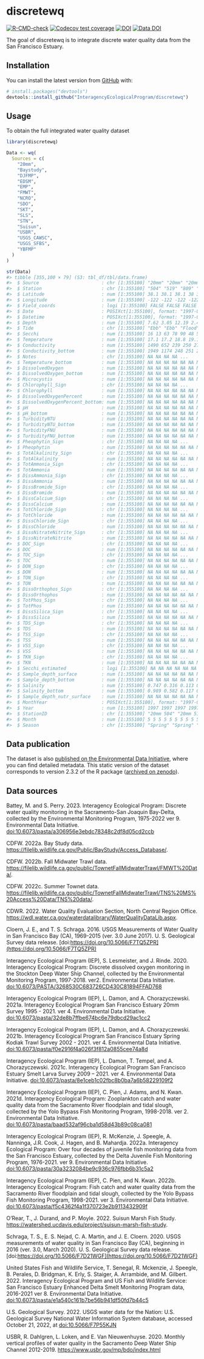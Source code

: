 
<!-- README.md is generated from README.Rmd. Please edit that file -->

# discretewq

<!-- badges: start -->

[![R-CMD-check](https://github.com/InteragencyEcologicalProgram/discretewq/actions/workflows/R-CMD-check.yaml/badge.svg)](https://github.com/InteragencyEcologicalProgram/discretewq/actions/workflows/R-CMD-check.yaml)
[![Codecov test
coverage](https://codecov.io/gh/InteragencyEcologicalProgram/discretewq/branch/main/graph/badge.svg)](https://codecov.io/gh/InteragencyEcologicalProgram/discretewq?branch=main)
[![DOI](https://zenodo.org/badge/309747392.svg)](https://zenodo.org/badge/latestdoi/309747392)
[![Data
DOI](https://img.shields.io/badge/Data%20publication%20DOI-10.6073/pasta/567ca1dce56cc819b1819117538bd718-blue.svg)](https://portal.edirepository.org/nis/mapbrowse?scope=edi&identifier=731)
<!-- badges: end -->

The goal of discretewq is to integrate discrete water quality data from
the San Francisco Estuary.

## Installation

You can install the latest version from [GitHub](https://github.com/)
with:

``` r
# install.packages("devtools")
devtools::install_github("InteragencyEcologicalProgram/discretewq")
```

## Usage

To obtain the full integrated water quality dataset

``` r
library(discretewq)

Data <- wq(
  Sources = c(
    "20mm",
    "Baystudy",
    "DJFMP",
    "EDSM",
    "EMP",
    "FMWT",
    "NCRO",
    "SDO",
    "SKT",
    "SLS",
    "STN",
    "Suisun",
    "USBR",
    "USGS_CAWSC",
    "USGS_SFBS",
    "YBFMP"
  )
)

str(Data)
#> tibble [355,100 × 79] (S3: tbl_df/tbl/data.frame)
#>  $ Source                       : chr [1:355100] "20mm" "20mm" "20mm" "20mm" ...
#>  $ Station                      : chr [1:355100] "504" "519" "809" "901" ...
#>  $ Latitude                     : num [1:355100] 38.1 38.1 38.1 38 38 ...
#>  $ Longitude                    : num [1:355100] -122 -122 -122 -122 -122 ...
#>  $ Field_coords                 : logi [1:355100] FALSE FALSE FALSE FALSE FALSE FALSE ...
#>  $ Date                         : POSIXct[1:355100], format: "1997-05-03" "1997-05-03" ...
#>  $ Datetime                     : POSIXct[1:355100], format: "1997-05-03 07:50:00" "1997-05-03 08:36:00" ...
#>  $ Depth                        : num [1:355100] 7.62 3.05 12.19 2.44 7.62 ...
#>  $ Tide                         : chr [1:355100] "Ebb" "Ebb" "Flood" "Flood" ...
#>  $ Secchi                       : num [1:355100] 16 13 63 78 90 48 58 70 68 74 ...
#>  $ Temperature                  : num [1:355100] 17.1 17.2 18.8 19.1 20 20.2 20.6 20.6 21.4 19.5 ...
#>  $ Conductivity                 : num [1:355100] 1490 652 239 250 276 311 302 339 321 230 ...
#>  $ Conductivity_bottom          : num [1:355100] 1949 1174 248 251 275 ...
#>  $ Notes                        : chr [1:355100] NA NA NA NA ...
#>  $ Temperature_bottom           : num [1:355100] NA NA NA NA NA NA NA NA NA NA ...
#>  $ DissolvedOxygen              : num [1:355100] NA NA NA NA NA NA NA NA NA NA ...
#>  $ DissolvedOxygen_bottom       : num [1:355100] NA NA NA NA NA NA NA NA NA NA ...
#>  $ Microcystis                  : num [1:355100] NA NA NA NA NA NA NA NA NA NA ...
#>  $ Chlorophyll_Sign             : chr [1:355100] NA NA NA NA ...
#>  $ Chlorophyll                  : num [1:355100] NA NA NA NA NA NA NA NA NA NA ...
#>  $ DissolvedOxygenPercent       : num [1:355100] NA NA NA NA NA NA NA NA NA NA ...
#>  $ DissolvedOxygenPercent_bottom: num [1:355100] NA NA NA NA NA NA NA NA NA NA ...
#>  $ pH                           : num [1:355100] NA NA NA NA NA NA NA NA NA NA ...
#>  $ pH_bottom                    : num [1:355100] NA NA NA NA NA NA NA NA NA NA ...
#>  $ TurbidityNTU                 : num [1:355100] NA NA NA NA NA NA NA NA NA NA ...
#>  $ TurbidityNTU_bottom          : num [1:355100] NA NA NA NA NA NA NA NA NA NA ...
#>  $ TurbidityFNU                 : num [1:355100] NA NA NA NA NA NA NA NA NA NA ...
#>  $ TurbidityFNU_bottom          : num [1:355100] NA NA NA NA NA NA NA NA NA NA ...
#>  $ Pheophytin_Sign              : chr [1:355100] NA NA NA NA ...
#>  $ Pheophytin                   : num [1:355100] NA NA NA NA NA NA NA NA NA NA ...
#>  $ TotAlkalinity_Sign           : chr [1:355100] NA NA NA NA ...
#>  $ TotAlkalinity                : num [1:355100] NA NA NA NA NA NA NA NA NA NA ...
#>  $ TotAmmonia_Sign              : chr [1:355100] NA NA NA NA ...
#>  $ TotAmmonia                   : num [1:355100] NA NA NA NA NA NA NA NA NA NA ...
#>  $ DissAmmonia_Sign             : chr [1:355100] NA NA NA NA ...
#>  $ DissAmmonia                  : num [1:355100] NA NA NA NA NA NA NA NA NA NA ...
#>  $ DissBromide_Sign             : chr [1:355100] NA NA NA NA ...
#>  $ DissBromide                  : num [1:355100] NA NA NA NA NA NA NA NA NA NA ...
#>  $ DissCalcium_Sign             : chr [1:355100] NA NA NA NA ...
#>  $ DissCalcium                  : num [1:355100] NA NA NA NA NA NA NA NA NA NA ...
#>  $ TotChloride_Sign             : chr [1:355100] NA NA NA NA ...
#>  $ TotChloride                  : num [1:355100] NA NA NA NA NA NA NA NA NA NA ...
#>  $ DissChloride_Sign            : chr [1:355100] NA NA NA NA ...
#>  $ DissChloride                 : num [1:355100] NA NA NA NA NA NA NA NA NA NA ...
#>  $ DissNitrateNitrite_Sign      : chr [1:355100] NA NA NA NA ...
#>  $ DissNitrateNitrite           : num [1:355100] NA NA NA NA NA NA NA NA NA NA ...
#>  $ DOC_Sign                     : chr [1:355100] NA NA NA NA ...
#>  $ DOC                          : num [1:355100] NA NA NA NA NA NA NA NA NA NA ...
#>  $ TOC_Sign                     : chr [1:355100] NA NA NA NA ...
#>  $ TOC                          : num [1:355100] NA NA NA NA NA NA NA NA NA NA ...
#>  $ DON_Sign                     : chr [1:355100] NA NA NA NA ...
#>  $ DON                          : num [1:355100] NA NA NA NA NA NA NA NA NA NA ...
#>  $ TON_Sign                     : chr [1:355100] NA NA NA NA ...
#>  $ TON                          : num [1:355100] NA NA NA NA NA NA NA NA NA NA ...
#>  $ DissOrthophos_Sign           : chr [1:355100] NA NA NA NA ...
#>  $ DissOrthophos                : num [1:355100] NA NA NA NA NA NA NA NA NA NA ...
#>  $ TotPhos_Sign                 : chr [1:355100] NA NA NA NA ...
#>  $ TotPhos                      : num [1:355100] NA NA NA NA NA NA NA NA NA NA ...
#>  $ DissSilica_Sign              : chr [1:355100] NA NA NA NA ...
#>  $ DissSilica                   : num [1:355100] NA NA NA NA NA NA NA NA NA NA ...
#>  $ TDS_Sign                     : chr [1:355100] NA NA NA NA ...
#>  $ TDS                          : num [1:355100] NA NA NA NA NA NA NA NA NA NA ...
#>  $ TSS_Sign                     : chr [1:355100] NA NA NA NA ...
#>  $ TSS                          : num [1:355100] NA NA NA NA NA NA NA NA NA NA ...
#>  $ VSS_Sign                     : chr [1:355100] NA NA NA NA ...
#>  $ VSS                          : num [1:355100] NA NA NA NA NA NA NA NA NA NA ...
#>  $ TKN_Sign                     : chr [1:355100] NA NA NA NA ...
#>  $ TKN                          : num [1:355100] NA NA NA NA NA NA NA NA NA NA ...
#>  $ Secchi_estimated             : logi [1:355100] NA NA NA NA NA NA ...
#>  $ Sample_depth_surface         : num [1:355100] NA NA NA NA NA NA NA NA NA NA ...
#>  $ Sample_depth_bottom          : num [1:355100] NA NA NA NA NA NA NA NA NA NA ...
#>  $ Salinity                     : num [1:355100] 0.747 0.316 0.113 0.118 0.131 ...
#>  $ Salinity_bottom              : num [1:355100] 0.989 0.582 0.117 0.119 0.13 ...
#>  $ Sample_depth_nutr_surface    : num [1:355100] NA NA NA NA NA NA NA NA NA NA ...
#>  $ MonthYear                    : POSIXct[1:355100], format: "1997-05-01" "1997-05-01" ...
#>  $ Year                         : num [1:355100] 1997 1997 1997 1997 1997 ...
#>  $ StationID                    : chr [1:355100] "20mm 504" "20mm 519" "20mm 809" "20mm 901" ...
#>  $ Month                        : num [1:355100] 5 5 5 5 5 5 5 5 5 5 ...
#>  $ Season                       : chr [1:355100] "Spring" "Spring" "Spring" "Spring" ...
```

## Data publication

The dataset is also [published on the Environmental Data
Initiative](https://portal.edirepository.org/nis/mapbrowse?scope=edi&identifier=731),
where you can find detailed metadata. This static version of the dataset
corresponds to version 2.3.2 of the R package ([archived on
zenodo](https://zenodo.org/record/6390964)).

## Data sources

Battey, M. and S. Perry. 2023. Interagency Ecological Program: Discrete
water quality monitoring in the Sacramento-San Joaquin Bay-Delta,
collected by the Environmental Monitoring Program, 1975-2022 ver 9.
Environmental Data Initiative.
[doi:10.6073/pasta/a306956e3ebdc78348c2df8d05cd2ccb](https://portal.edirepository.org/nis/metadataviewer?packageid=edi.458.9)

CDFW. 2022a. Bay Study data.
<https://filelib.wildlife.ca.gov/Public/BayStudy/Access_Database/>.

CDFW. 2022b. Fall Midwater Trawl data.
<https://filelib.wildlife.ca.gov/public/TownetFallMidwaterTrawl/FMWT%20Data/>.

CDFW. 2022c. Summer Townet data.
<https://filelib.wildlife.ca.gov/public/TownetFallMidwaterTrawl/TNS%20MS%20Access%20Data/TNS%20data/>.

CDWR. 2022. Water Quality Evaluation Section, North Central Region
Office.
<https://wdl.water.ca.gov/waterdatalibrary/WaterQualityDataLib.aspx>.

Cloern, J. E., and T. S. Schraga. 2016. USGS Measurements of Water
Quality in San Francisco Bay (CA), 1969-2015 (ver. 3.0 June 2017). U. S.
Geological Survey data release.
[doi:https://doi.org/10.5066/F7TQ5ZPR](https://doi.org/10.5066/F7TQ5ZPR)

Interagency Ecological Program (IEP), S. Lesmeister, and J. Rinde. 2020.
Interagency Ecological Program: Discrete dissolved oxygen monitoring in
the Stockton Deep Water Ship Channel, collected by the Environmental
Monitoring Program, 1997-2018. ver2. Environmental Data Initiative.
[doi:10.6073/PASTA/3268530C683726CD430C81894FFAD768](https://portal.edirepository.org/nis/metadataviewer?packageid=edi.276.2)

Interagency Ecological Program (IEP), L. Damon, and A. Chorazyczewski.
2021a. Interagency Ecological Program San Francisco Estuary 20mm Survey
1995 - 2021. ver 4. Environmental Data Initiative.
[doi:10.6073/pasta/32de8b7ffbe674bc6e79dbcd29ac1cc2](https://portal.edirepository.org/nis/metadataviewer?packageid=edi.535.4)

Interagency Ecological Program (IEP), L. Damon, and A. Chorazyczewski.
2021b. Interagency Ecological Program San Francisco Estuary Spring
Kodiak Trawl Survey 2002 - 2021. ver 4. Environmental Data Initiative.
[doi:10.6073/pasta/f0e2916f4a026f3f812a0855cee74a8d](https://portal.edirepository.org/nis/metadataviewer?packageid=edi.527.4)

Interagency Ecological Program (IEP), L. Damon, T. Tempel, and A.
Chorazyczewski. 2021c. Interagency Ecological Program San Francisco
Estuary Smelt Larva Survey 2009 – 2021. ver 4. Environmental Data
Initiative.
[doi:10.6073/pasta/8e1ceb1c02fbc8b0ba7a6b58229109f2](https://portal.edirepository.org/nis/metadataviewer?packageid=edi.534.4)

Interagency Ecological Program (IEP), C. Pien, J. Adams, and N. Kwan.
2021d. Interagency Ecological Program: Zooplankton catch and water
quality data from the Sacramento River floodplain and tidal slough,
collected by the Yolo Bypass Fish Monitoring Program, 1998-2018. ver 2.
Environmental Data Initiative.
[doi:10.6073/pasta/baad532af96cba1d58d43b89c08ca081](https://portal.edirepository.org/nis/metadataviewer?packageid=edi.494.2)

Interagency Ecological Program (IEP), R. McKenzie, J. Speegle, A.
Nanninga, J.R. Cook, J. Hagen, and B. Mahardja. 2022a. Interagency
Ecological Program: Over four decades of juvenile fish monitoring data
from the San Francisco Estuary, collected by the Delta Juvenile Fish
Monitoring Program, 1976-2021. ver 9. Environmental Data Initiative.
[doi:10.6073/pasta/30a3232084be9c936c976fbb6b31c5a2](https://portal.edirepository.org/nis/metadataviewer?packageid=edi.244.9)

Interagency Ecological Program (IEP), C. Pien, and N. Kwan. 2022b.
Interagency Ecological Program: Fish catch and water quality data from
the Sacramento River floodplain and tidal slough, collected by the Yolo
Bypass Fish Monitoring Program, 1998-2021. ver 3. Environmental Data
Initiative.
[doi:10.6073/pasta/f5c4362f4a1f370723e2b9113432909f](https://portal.edirepository.org/nis/metadataviewer?packageid=edi.233.3)

O’Rear, T., J. Durand, and P. Moyle. 2022. Suisun Marsh Fish Study.
<https://watershed.ucdavis.edu/project/suisun-marsh-fish-study>.

Schraga, T. S., E. S. Nejad, C. A. Martin, and J. E. Cloern. 2020. USGS
measurements of water quality in San Francisco Bay (CA), beginning in
2016 (ver. 3.0, March 2020). U. S. Geological Survey data release.
[doi:https://doi.org/10.5066/F7D21WGF](https://doi.org/10.5066/F7D21WGF)

United States Fish and Wildlife Service, T. Senegal, R. Mckenzie, J.
Speegle, B. Perales, D. Bridgman, K. Erly, S. Staiger, A. Arrambide, and
M. Gilbert. 2022. Interagency Ecological Program and US Fish and
Wildlife Service: San Francisco Estuary Enhanced Delta Smelt Monitoring
Program data, 2016-2021 ver 8. Environmental Data Initiative.
[doi:10.6073/pasta/e1a540c161b7be56b941df50fd7b44c5](https://portal.edirepository.org/nis/metadataviewer?packageid=edi.415.8)

U.S. Geological Survey. 2022. USGS water data for the Nation: U.S.
Geological Survey National Water Information System database, accessed
October 21, 2022, at
[doi:10.5066/F7P55KJN](https://doi.org/10.5066/F7P55KJN)

USBR, R. Dahlgren, L. Loken, and E. Van Nieuwenhuyse. 2020. Monthly
vertical profiles of water quality in the Sacramento Deep Water Ship
Channel 2012-2019. <https://www.usbr.gov/mp/bdo/index.html>
